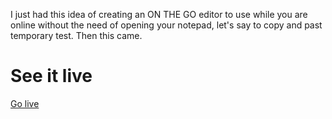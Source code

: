 I just had this idea of creating an ON THE GO editor to use while you are online without the need of opening your notepad, let's say to copy and past temporary test. Then this came.  

# See it live
[Go live](https://fideldemoz.github.io/editor)
